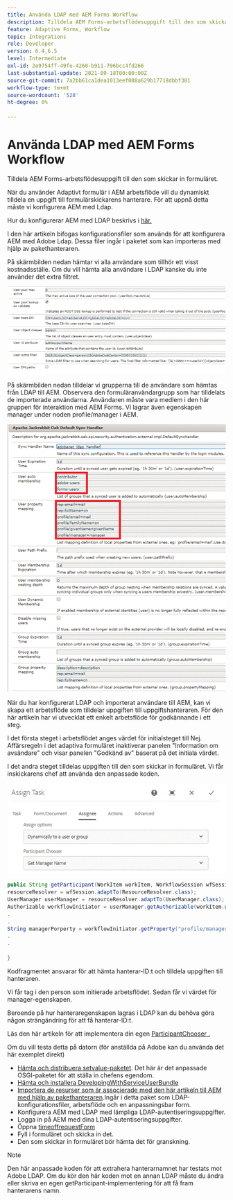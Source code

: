 ```yaml
---
title: Använda LDAP med AEM Forms Workflow
description: Tilldela AEM Forms-arbetsflödesuppgift till den som skickar in formuläret
feature: Adaptive Forms, Workflow
topic: Integrations
role: Developer
version: 6.4,6.5
level: Intermediate
exl-id: 2e9754ff-49fe-4260-b911-796bcc4fd266
last-substantial-update: 2021-09-18T00:00:00Z
source-git-commit: 7a2bb61ca1dea1013eef088a629b17718dbbf381
workflow-type: tm+mt
source-wordcount: '528'
ht-degree: 0%

---
```


# Använda LDAP med AEM Forms Workflow

Tilldela AEM Forms-arbetsflödesuppgift till den som skickar in formuläret.

När du använder Adaptivt formulär i AEM arbetsflöde vill du dynamiskt tilldela en uppgift till formulärskickarens hanterare. För att uppnå detta måste vi konfigurera AEM med Ldap.

Hur du konfigurerar AEM med LDAP beskrivs i [här.](https://helpx.adobe.com/experience-manager/6-5/sites/administering/using/ldap-config.html)

I den här artikeln bifogas konfigurationsfiler som används för att konfigurera AEM med Adobe Ldap. Dessa filer ingår i paketet som kan importeras med hjälp av pakethanteraren.

På skärmbilden nedan hämtar vi alla användare som tillhör ett visst kostnadsställe. Om du vill hämta alla användare i LDAP kanske du inte använder det extra filtret.

![LDAP-konfiguration](assets/costcenterldap.gif)

På skärmbilden nedan tilldelar vi grupperna till de användare som hämtas från LDAP till AEM. Observera den formuläranvändargrupp som har tilldelats de importerade användarna. Användaren måste vara medlem i den här gruppen för interaktion med AEM Forms. Vi lagrar även egenskapen manager under noden profile/manager i AEM.

![Synchandler](assets/synchandler.gif)

När du har konfigurerat LDAP och importerat användare till AEM, kan vi skapa ett arbetsflöde som tilldelar uppgiften till uppgiftshanteraren. För den här artikeln har vi utvecklat ett enkelt arbetsflöde för godkännande i ett steg.

I det första steget i arbetsflödet anges värdet för initialsteget till Nej. Affärsregeln i det adaptiva formuläret inaktiverar panelen &quot;Information om avsändare&quot; och visar panelen &quot;Godkänd av&quot; baserat på det initiala värdet.

I det andra steget tilldelas uppgiften till den som skickar in formuläret. Vi får inskickarens chef att använda den anpassade koden.

![Tilldela uppgift](assets/assigntask.gif)

```java
public String getParticipant(WorkItem workItem, WorkflowSession wfSession, MetaDataMap arg2) throws WorkflowException{
resourceResolver = wfSession.adaptTo(ResourceResolver.class);
UserManager userManager = resourceResolver.adaptTo(UserManager.class);
Authorizable workflowInitiator = userManager.getAuthorizable(workItem.getWorkflow().getInitiator());
.
.
String managerPorperty = workflowInitiator.getProperty("profile/manager")[0].getString();
.
.

}
```

Kodfragmentet ansvarar för att hämta hanterar-ID:t och tilldela uppgiften till hanteraren.

Vi får tag i den person som initierade arbetsflödet. Sedan får vi värdet för manager-egenskapen.

Beroende på hur hanteraregenskapen lagras i LDAP kan du behöva göra någon strängändring för att få hanterar-ID:t.

Läs den här artikeln för att implementera din egen [  ParticipantChooser .](https://helpx.adobe.com/experience-manager/using/dynamic-steps.html)

Om du vill testa detta på datorn (för anställda på Adobe kan du använda det här exemplet direkt)

* [Hämta och distribuera setvalue-paketet](/help/forms/assets/common-osgi-bundles/SetValueApp.core-1.0-SNAPSHOT.jar). Det här är det anpassade OSGI-paketet för att ställa in chefens egendom.
* [Hämta och installera DevelopingWithServiceUserBundle](/help/forms/assets/common-osgi-bundles/DevelopingWithServiceUser.jar)
* [Importera de resurser som är associerade med den här artikeln till AEM med hjälp av pakethanteraren](assets/aem-forms-ldap.zip).Ingår i detta paket som LDAP-konfigurationsfiler, arbetsflöde och en anpassningsbar form.
* Konfigurera AEM med LDAP med lämpliga LDAP-autentiseringsuppgifter.
* Logga in på AEM med dina LDAP-autentiseringsuppgifter.
* Öppna [timeoffrequestForm](http://localhost:4502/content/dam/formsanddocuments/helpx/timeoffrequestform/jcr:content?wcmmode=disabled)
* Fyll i formuläret och skicka in det.
* Den som skickar in formuläret bör hämta det för granskning.

>[!NOTE]
>
>Den här anpassade koden för att extrahera hanterarnamnet har testats mot Adobe LDAP. Om du kör den här koden mot en annan LDAP måste du ändra eller skriva en egen getParticipant-implementering för att få fram hanterarens namn.
